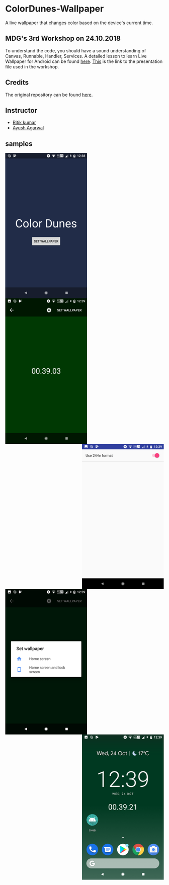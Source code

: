 # ColorDunes-Wallpaper
A live wallpaper that changes color based on the device's current time.

## MDG's 3rd Workshop on 24.10.2018

To understand the code, you should have a sound understanding of Canvas, Runnable, Handler, Services.
A detailed lesson to learn Live Wallpaper for Android can be found [here](http://www.vogella.com/tutorials/AndroidLiveWallpaper/article.html).
[This](https://docs.google.com/presentation/d/1TfcHP1aXUsSqKrml6_s-DaSprHY80A5qVKKafHNdrwA/edit?usp=sharing) is the link to the presentation file used in the workshop.

## Credits
The original repository can be found [here](https://github.com/KarthikRIyer/ColorDunes-Wallpaper).

## Instructor
* [Ritik kumar](https://github.com/dev-ritik)
* [Ayush Agarwal](https://github.com/aagarwal1012)


## samples
<img src="/lively/images/im1.png" align="left" width="260" >
<img src="/lively/images/im2.png" align="center" width="260" >
<img src="/lively/images/im3.png" align="right" width="260" >
<img src="/lively/images/im4.png" align="left" width="260" >
<img src="/lively/images/im5.png" align="right" width="260" >
